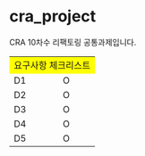 # cra_project
CRA 10차수 리팩토링 공통과제입니다.
<table>
  <tr>
    <td colspan="2" style="background-color: yellow">요구사항 체크리스트</td>
  </tr>
  <tr>
    <td> D1 </td>
    <td> O</td>
  </tr>
  <tr>
    <td> D2 </td>
    <td>O</td>
  </tr>
  <tr>
    <td> D3 </td>
    <td>O</td>
  </tr>
  <tr>
    <td> D4 </td>
    <td>O</td>
  </tr>
  <tr>
    <td> D5 </td>
    <td>O</td>
  </tr>
</table>
